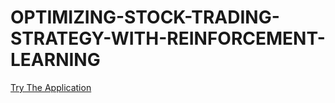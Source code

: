 # OPTIMIZING-STOCK-TRADING-STRATEGY-WITH-REINFORCEMENT-LEARNING
 
 [Try The Application](https://stock-trading-with-rl.herokuapp.com)
